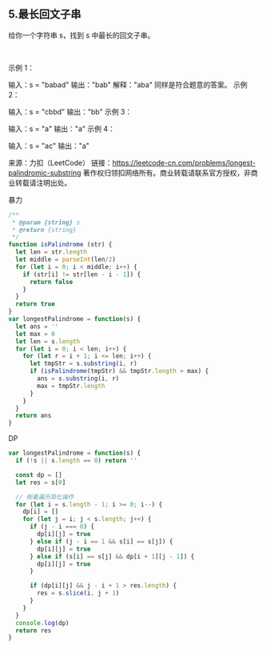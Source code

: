 ## 5.最长回文子串

给你一个字符串 s，找到 s 中最长的回文子串。

 

示例 1：

输入：s = "babad"
输出："bab"
解释："aba" 同样是符合题意的答案。
示例 2：

输入：s = "cbbd"
输出："bb"
示例 3：

输入：s = "a"
输出："a"
示例 4：

输入：s = "ac"
输出："a"


来源：力扣（LeetCode）
链接：https://leetcode-cn.com/problems/longest-palindromic-substring
著作权归领扣网络所有。商业转载请联系官方授权，非商业转载请注明出处。

暴力

```js
/**
 * @param {string} s
 * @return {string}
 */
function isPalindrome (str) {
  let len = str.length
  let middle = parseInt(len/2)
  for (let i = 0; i < middle; i++) {
    if (str[i] != str[len - i - 1]) {
      return false
    }
  }
  return true
}
var longestPalindrome = function(s) {
  let ans = ''
  let max = 0
  let len = s.length
  for (let i = 0; i < len; i++) {
    for (let r = i + 1; i <= len; i++) {
      let tmpStr = s.substring(i, r)
      if (isPalindrome(tmpStr) && tmpStr.length > max) {
        ans = s.substring(i, r)
        max = tmpStr.length
      }
    }
  }
  return ans
}
```

DP

```js
var longestPalindrome = function(s) {
  if (!s || s.length == 0) return ''

  const dp = []
  let res = s[0]

  // 倒着遍历简化操作
  for (let i = s.length - 1; i >= 0; i--) {
    dp[i] = []
    for (let j = i; j < s.length; j++) {
      if (j - i === 0) {
        dp[i][j] = true
      } else if (j - i == 1 && s[i] == s[j]) {
        dp[i][j] = true
      } else if (s[i] == s[j] && dp[i + 1][j - 1]) {
        dp[i][j] = true
      }

      if (dp[i][j] && j - i + 1 > res.length) {
        res = s.slice(i, j + 1)
      }
    }
  }
  console.log(dp)
  return res
}
```